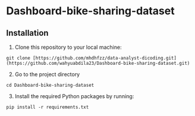 # Dashboard-bike-sharing-dataset

## Installation
1. Clone this repository to your local machine:
```
git clone [https://github.com/mhdhfzz/data-analyst-dicoding.git](https://github.com/wahyuabdila23/Dashboard-bike-sharing-dataset.git)
```
2. Go to the project directory
```
cd Dashboard-bike-sharing-dataset
```
3. Install the required Python packages by running:
```
pip install -r requirements.txt
```
